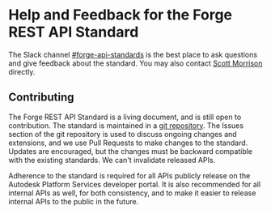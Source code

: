 # Help and Feedback for the Forge REST API Standard

The Slack channel [#forge-api-standards](https://autodesk.slack.com/messages/CA9RED21E) is the best place to ask questions and give feedback about the standard. You may also contact [Scott Morrison](mailto:scott.morrison@autodesk.com) directly.

## Contributing

The Forge REST API Standard is a living document, and is still open to contribution. The standard is maintained in a [git repository](https://git.autodesk.com/forge/forge-api-standards). The Issues section of the git repository is used to discuss ongoing changes and extensions, and we use Pull Requests to make changes to the standard. Updates are encouraged, but the changes must be backward compatible with the existing standards. We can't invalidate released APIs.

Adherence to the standard is required for all APIs publicly release on the Autodesk Platform Services developer portal. It is also recommended for all internal APIs as well, for both consistency, and to make it easier to release internal APIs to the public in the future.
